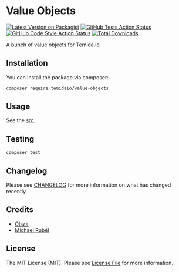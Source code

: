 # Value Objects

[![Latest Version on Packagist](https://img.shields.io/packagist/v/olsza/laravel-value-objects.svg?style=flat-square)](https://packagist.org/packages/olsza/laravel-value-objects)
[![GitHub Tests Action Status](https://img.shields.io/github/workflow/status/olsza/laravel-value-objects/run-tests?label=tests)](https://github.com/olsza/laravel-value-objects/actions?query=workflow%3Arun-tests+branch%3Amain)
[![GitHub Code Style Action Status](https://img.shields.io/github/workflow/status/olsza/laravel-value-objects/Check%20&%20fix%20styling?label=code%20style)](https://github.com/olsza/laravel-value-objects/actions?query=workflow%3A"Check+%26+fix+styling"+branch%3Amain)
[![Total Downloads](https://img.shields.io/packagist/dt/olsza/laravel-value-objects.svg?style=flat-square)](https://packagist.org/packages/olsza/laravel-value-objects)

A bunch of value objects for Temida.io

## Installation

You can install the package via composer:

```bash
composer require temidaio/value-objects
```

## Usage

See the [src](https://github.com/olsza/laravel-value-objects/blob/main/src).

## Testing

```bash
composer test
```

## Changelog

Please see [CHANGELOG](CHANGELOG.md) for more information on what has changed recently.

## Credits

- [Olsza](https://github.com/olsza)
- [Michael Rubél](https://github.com/michael-rubel)

## License

The MIT License (MIT). Please see [License File](LICENSE.md) for more information.
